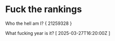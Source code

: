 # Fuck the rankings

Who the hell am I?
{ 21259328 }

What fucking year is it?
[ 2025-03-27T16:20:00Z ]
